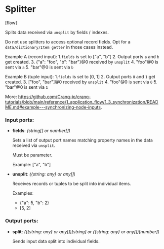 # Splitter

[flow]

Splits data received via `unsplit` by fields / indexes.

Do not use splitters to access optional record fields. Opt for a `data/dictionary/Item getter` in those cases instead.

Example A (record input):
1.`fields` is set to ["a", "b"]
2. Output ports `a` and `b` get created.
3. {"a": "foo", "b": "bar"}@0 received by `unsplit`
4. "foo"@0 is sent via `a`
5. "bar"@0 is sent via `b`

Example B (tuple input):
1.`fields` is set to [0, 1]
2. Output ports `0` and `1` get created.
3. ["foo", "bar"]@0 received by `unsplit`
4. "foo"@0 is sent via `0`
5. "bar"@0 is sent via `1`

More: https://github.com/Cranq-io/cranq-tutorials/blob/main/reference/1_application_flow/1_3_synchronization/README.md#example---synchronizing-node-inputs.

### Input ports:

* __fields__: _(string[] or number[])_

    Sets a list of output port names matching property names in the data received via `unsplit`.
    
    Must be parameter.
    
    Example:
    ["a", "b"]



* __unsplit__: _({string: any} or any[])_

    Receives records or tuples to be split into individual items.
    
    Examples:
    * {"a": 5, "b": 2}
    * [5, 2]



### Output ports:

* __split__: _(({string: any} or any[])[string] or ({string: any} or any[])[number])_

    Sends input data split into individual fields.



